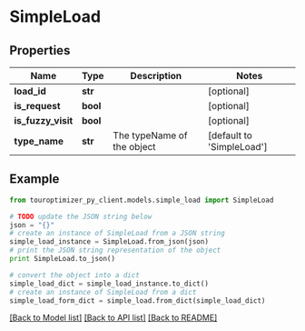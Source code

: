 # SimpleLoad


## Properties

Name | Type | Description | Notes
------------ | ------------- | ------------- | -------------
**load_id** | **str** |  | [optional] 
**is_request** | **bool** |  | [optional] 
**is_fuzzy_visit** | **bool** |  | [optional] 
**type_name** | **str** | The typeName of the object | [default to 'SimpleLoad']

## Example

```python
from touroptimizer_py_client.models.simple_load import SimpleLoad

# TODO update the JSON string below
json = "{}"
# create an instance of SimpleLoad from a JSON string
simple_load_instance = SimpleLoad.from_json(json)
# print the JSON string representation of the object
print SimpleLoad.to_json()

# convert the object into a dict
simple_load_dict = simple_load_instance.to_dict()
# create an instance of SimpleLoad from a dict
simple_load_form_dict = simple_load.from_dict(simple_load_dict)
```
[[Back to Model list]](../README.md#documentation-for-models) [[Back to API list]](../README.md#documentation-for-api-endpoints) [[Back to README]](../README.md)


